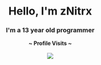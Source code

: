 <h1 align="center">Hello, I'm zNitrx</h1>
<h3 align="center">I'm a 13 year old programmer</h3>

<p align="center">
  <b>~ Profile Visits ~</b><br><br>
  <img src="https://profile-counter.glitch.me/zNitrx/count.svg" />
</p>
<p align="center">
  
<p [![Top Languages](https://github-readme-stats.vercel.app/api/top-langs/?username=zNitrx&layout=compact&theme=dark)](https://github.com/zNitrx)/p>
<!--
**zNitrx/zNitrx** is a ✨ _special_ ✨ repository because its `README.md` (this file) appears on your GitHub profile.

Here are some ideas to get you started:

- 🔭 I’m currently working on ...
- 🌱 I’m currently learning ...
- 👯 I’m looking to collaborate on ...
- 🤔 I’m looking for help with ...
- 💬 Ask me about ...
- 📫 How to reach me: ...
- 😄 Pronouns: ...
- ⚡ Fun fact: ...
-->
